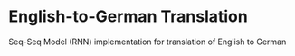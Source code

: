 # English-to-German Translation
Seq-Seq Model (RNN) implementation for translation of English to German
